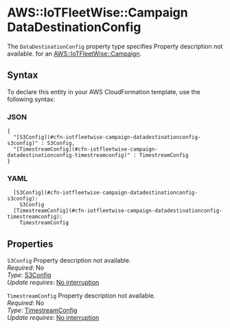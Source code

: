 # AWS::IoTFleetWise::Campaign DataDestinationConfig<a name="aws-properties-iotfleetwise-campaign-datadestinationconfig"></a>

<a name="aws-properties-iotfleetwise-campaign-datadestinationconfig-description"></a>The `DataDestinationConfig` property type specifies Property description not available\. for an [AWS::IoTFleetWise::Campaign](aws-resource-iotfleetwise-campaign.md)\.

## Syntax<a name="aws-properties-iotfleetwise-campaign-datadestinationconfig-syntax"></a>

To declare this entity in your AWS CloudFormation template, use the following syntax:

### JSON<a name="aws-properties-iotfleetwise-campaign-datadestinationconfig-syntax.json"></a>

```
{
  "[S3Config](#cfn-iotfleetwise-campaign-datadestinationconfig-s3config)" : S3Config,
  "[TimestreamConfig](#cfn-iotfleetwise-campaign-datadestinationconfig-timestreamconfig)" : TimestreamConfig
}
```

### YAML<a name="aws-properties-iotfleetwise-campaign-datadestinationconfig-syntax.yaml"></a>

```
  [S3Config](#cfn-iotfleetwise-campaign-datadestinationconfig-s3config): 
    S3Config
  [TimestreamConfig](#cfn-iotfleetwise-campaign-datadestinationconfig-timestreamconfig): 
    TimestreamConfig
```

## Properties<a name="aws-properties-iotfleetwise-campaign-datadestinationconfig-properties"></a>

`S3Config`  <a name="cfn-iotfleetwise-campaign-datadestinationconfig-s3config"></a>
Property description not available\.  
*Required*: No  
*Type*: [S3Config](aws-properties-iotfleetwise-campaign-s3config.md)  
*Update requires*: [No interruption](https://docs.aws.amazon.com/AWSCloudFormation/latest/UserGuide/using-cfn-updating-stacks-update-behaviors.html#update-no-interrupt)

`TimestreamConfig`  <a name="cfn-iotfleetwise-campaign-datadestinationconfig-timestreamconfig"></a>
Property description not available\.  
*Required*: No  
*Type*: [TimestreamConfig](aws-properties-iotfleetwise-campaign-timestreamconfig.md)  
*Update requires*: [No interruption](https://docs.aws.amazon.com/AWSCloudFormation/latest/UserGuide/using-cfn-updating-stacks-update-behaviors.html#update-no-interrupt)